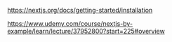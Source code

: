 https://nextjs.org/docs/getting-started/installation

https://www.udemy.com/course/nextjs-by-example/learn/lecture/37952800?start=225#overview
